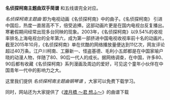 

**名侦探柯南主题曲双手简谱** 和五线谱完全对应。

_名侦探柯南主题曲_ 即为电视动画《名侦探柯南》中的曲子。《名侦探柯南》
引进中国后，热度一直居高不下，倍受追捧。这部动画片更是在国内电视台反复播出。寒暑假期间经常出现多台同映的现象。2003年，《名侦探柯南》以9.54%的收视率排名上海电视台的全年第六，成为第一部挤进中国电视收视率前十名的动画片。截至2015年10月，《名侦探柯南》单在优酷的网络播放量便达到11亿次，网友评论超过40万条。江户川柯南、工藤新一、怪盗基德、毛利小五郎都是在中国家喻户晓的动漫人物，伴随了80、90后一代人的成长。据网络调查，在中国，许多80、90后都有收藏《名侦探柯南》系列漫画及周边的爱好，可见这个童年小伙伴在中国青年一代中的影响力之大。

这里我们提供 _名侦探柯南主题曲钢琴谱_ ，大家可以免费下载学习。

同时，网站还为大家提供了《[渡月橋 ～君 想ふ～](Music-8580-渡月橋-～君-想ふ～-名侦探柯南片尾曲.html "渡月橋 ～君
想ふ～")》的曲谱下载

